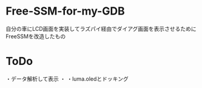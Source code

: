# Free-SSM-for-my-GDB
自分の車にLCD画面を実装してラズパイ経由でダイアグ画面を表示させるためにFreeSSMを改造したもの

# ToDo
・データ解析して表示
・
・luma.oledとドッキング
